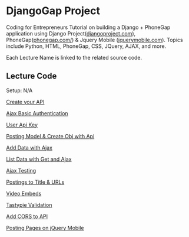DjangoGap Project
=========

Coding for Entrepreneurs Tutorial on building a Django + PhoneGap application using Django Project([djangoproject.com](http://djangoproject.com)), PhoneGap([phonegap.com/](http://phonegap.com/developer/)) &amp; Jquery Mobile ([jquerymobile.com](http://jquerymobile.com)). Topics include Python, HTML, PhoneGap, CSS, JQuery, AJAX, and more.

Each Lecture Name is linked to the related source code.

## Lecture Code
Setup: N/A

[Create your API](../../tree/e76e758b4c7b24d8d265dec7d6c9db4779b29cae)

[Ajax Basic Authentication](../../tree/8c0a2d9bc9ac4415ef972e34827ef350908b2c92)

[User Api Key](../../tree/82adc0accf30af2b2bda06ab798a97fdc43626e2)

[Posting Model & Create Obj with Api](../../tree/44d3412d0733a4711156bd5d7a4904d64d904aaf)

[Add Data with Ajax](../../tree/3fa339109ff48c7f04531574a67b0a5693b53c5f)

[List Data with Get and Ajax](../../tree/ef7630cc07cd5d0c8da40c6dff906886539ba691)

[Ajax Testing](../../tree/0fefc4c63262ca97822a6c5f41ee86ebdff36578)

[Postings to Title & URLs](../../tree/71496e82dbac9f3d263de9d546636104f8efd667)

[Video Embeds](../../tree/1c693d17ba11f91658ab4b0ad9347f295608aa0a)

[Tastypie Validation](../../tree/b8ac792a0eb36dc29db8ef5de4c201bdb02298b7)

[Add CORS to API](../../tree/56fccb1014b39b19c86f96beb241bebeb1abe96e)

[Posting Pages on jQuery Mobile](../../tree/aa5cc141554a341e0bd3d53dbafe2f3e39feb9ce)